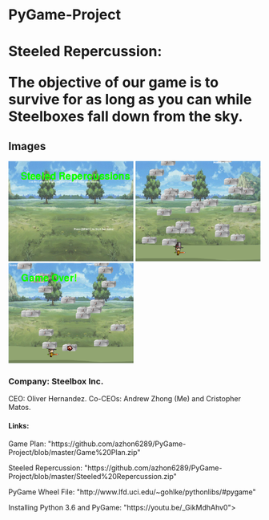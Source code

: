 # PyGame-Project
<h1> Steeled Repercussion:
<p> The objective of our game is to survive for as long as you can while Steelboxes fall down from the sky.</p>
<h2> Images</h2>
<img src = "https://github.com/ohern8893/PyGame-Project/blob/master/Game%20Plan/Capture%20Title.PNG"width = "250 " height = "200">
<img src = "https://github.com/ohern8893/PyGame-Project/blob/master/Game%20Plan/Capture%20Pt1.PNG"width = "250 " height = "200">
<img src = "https://github.com/ohern8893/PyGame-Project/blob/master/Game%20Plan/Capture%20Game%20Over.PNG"width = "250 " height = "200">
<h3> Company: Steelbox Inc.</h3>
<p>  CEO: Oliver Hernandez. Co-CEOs: Andrew Zhong (Me) and Cristopher Matos.</p>
<h4> Links:</h4>
<p> Game Plan: "https://github.com/azhon6289/PyGame-Project/blob/master/Game%20Plan.zip" </p>
<p> Steeled Repercussion: "https://github.com/azhon6289/PyGame-Project/blob/master/Steeled%20Repercussion.zip" </p>
<p> PyGame Wheel File: "http://www.lfd.uci.edu/~gohlke/pythonlibs/#pygame" </p>
<p> Installing Python 3.6 and PyGame: "https://youtu.be/_GikMdhAhv0"> </p>
